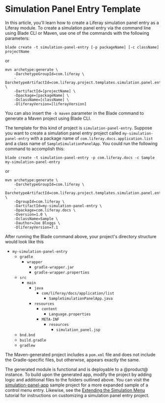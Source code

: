# Simulation Panel Entry Template [](id=simulation-panel-entry-template)

In this article, you'll learn how to create a Liferay simulation panel entry as
a Liferay module. To create a simulation panel entry via the command line using
Blade CLI or Maven, use one of the commands with the following parameters:

    blade create -t simulation-panel-entry [-p packageName] [-c className] projectName

or

    mvn archetype:generate \
        -DarchetypeGroupId=com.liferay \
        -DarchetypeArtifactId=com.liferay.project.templates.simulation.panel.entry \
        -DartifactId=[projectName] \
        -Dpackage=[packageName] \
        -DclassName=[className] \
        -DliferayVersion=[liferayVersion]

You can also insert the `-b maven` parameter in the Blade command to generate a
Maven project using Blade CLI.

The template for this kind of project is `simulation-panel-entry`. Suppose you
want to create a simulation panel entry project called
`my-simulation-panel-entry` with a package name of
`com.liferay.docs.application.list` and a class name of
`SampleSimulationPanelApp`. You could run the following command to accomplish
this:

    blade create -t simulation-panel-entry -p com.liferay.docs -c Sample my-simulation-panel-entry

or

    mvn archetype:generate \
        -DarchetypeGroupId=com.liferay \
        -DarchetypeArtifactId=com.liferay.project.templates.simulation.panel.entry \
        -DgroupId=com.liferay \
        -DartifactId=my-simulation-panel-entry \
        -Dpackage=com.liferay.docs \
        -Dversion=1.0 \
        -DclassName=Sample \
        -Dauthor=Joe Bloggs \
        -DliferayVersion=7.1

After running the Blade command above, your project's directory structure would
look like this

- `my-simulation-panel-entry`
    - `gradle`
        - `wrapper`
            - `gradle-wrapper.jar`
            - `gradle-wrapper.properties`
    - `src`
        - `main`
            - `java`
                - `com/liferay/docs/application/list`
                    - `SampleSimulationPanelApp.java`
            - `resources`
                - `content`
                    - `Language.properties`
                - `META-INF`
                    - `resources`
                        - `simulation_panel.jsp`
    - `bnd.bnd`
    - `build.gradle`
    - `gradlew`

The Maven-generated project includes a `pom.xml` file and does not include the
Gradle-specific files, but otherwise, appears exactly the same.

The generated module is functional and is deployable to a @product@ instance. To
build upon the generated app, modify the project by adding logic and additional
files to the folders outlined above. You can visit the
[simulation-panel-app](https://github.com/liferay/liferay-blade-samples/tree/master/gradle/apps/simulation-panel-app)
sample project for a more expanded sample of a control menu entry. Likewise, see
the
[Extending the Simulation Menu](/develop/tutorials/-/knowledge_base/7-0/extending-the-simulation-menu)
tutorial for instructions on customizing a simulation panel entry project.
